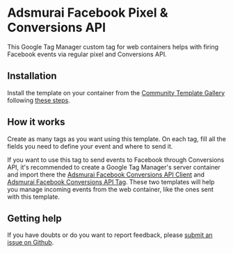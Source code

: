 # Adsmurai Facebook Pixel & Conversions API

This Google Tag Manager custom tag for web containers helps with firing Facebook events via regular pixel and Conversions API.

## Installation

Install the template on your container from the [Community Template Gallery](https://tagmanager.google.com/gallery/#/owners/Adsmurai-Google-Tag-Manager-Templates/templates/adsmurai-facebook-pixel-and-conversions-api) following [these steps](https://support.google.com/tagmanager/answer/9454109?hl=en).

## How it works

Create as many tags as you want using this template. On each tag, fill all the fields you need to define your event and where to send it.

If you want to use this tag to send events to Facebook through Conversions API, it's recommended to create a Google Tag Manager's server container and import there the [Adsmurai Facebook Conversions API Client](https://github.com/Adsmurai-Google-Tag-Manager-Templates/adsmurai-facebook-conversions-api-client) and [Adsmurai Facebook Conversions API Tag](https://github.com/Adsmurai-Google-Tag-Manager-Templates/adsmurai-facebook-conversions-api-tag). These two templates will help you manage incoming events from the web container, like the ones sent with this template.

## Getting help

If you have doubts or do you want to report feedback, please [submit an issue on Github](https://github.com/Adsmurai-Google-Tag-Manager-Templates/adsmurai-facebook-pixel-and-conversions-api/issues/new).